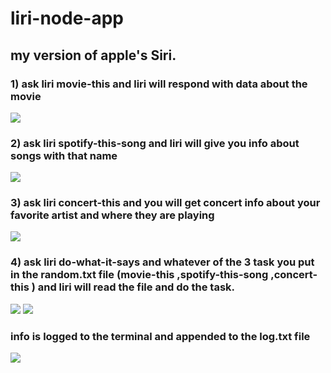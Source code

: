 # liri-node-app

my version of apple's Siri.
---------------------------

### 1) ask liri movie-this <your movie name> and liri will respond with data about the movie
![](https://cl.ly/a995414ef1ad/Screen%252520Recording%2525202018-10-24%252520at%25252006.19%252520PM.gif)
### 2) ask liri spotify-this-song <your song name> and liri will give you info about songs with that name
![](https://cl.ly/68eb6f9b9fcc/Screen%252520Recording%2525202018-10-24%252520at%25252006.23%252520PM.gif)
### 3) ask liri concert-this <artist name> and you will get concert info about your favorite artist and where they are playing
![](https://cl.ly/7ccfd6c5d8e1/download/Screen%252520Recording%2525202018-10-24%252520at%25252006.25%252520PM.gif)
### 4) ask liri do-what-it-says and whatever of the 3 task you put in the random.txt file (movie-this <your movie name>,spotify-this-song <your song name>,concert-this <artist name>) and liri will read the file and do the task.
![](https://cl.ly/ac1995f8efa8/download/Screen%252520Recording%2525202018-10-24%252520at%25252006.27%252520PM.gif)
![](https://cl.ly/ded10add1ab5/Screen%252520Recording%2525202018-10-24%252520at%25252006.29%252520PM.gif)
  
### info is logged to the terminal and appended to the log.txt file
![](https://cl.ly/6deaec9e6ac1/Screen%252520Recording%2525202018-10-24%252520at%25252006.31%252520PM.gif)
